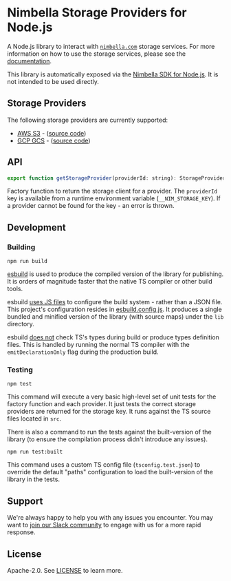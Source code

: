 # Nimbella Storage Providers for Node.js

A Node.js library to interact with [`nimbella.com`](https://nimbella.com) storage services. 
For more information on how to use the storage services, please see the [documentation](https://docs.nimbella.com/file-stores). 

This library is automatically exposed via the [Nimbella SDK for Node.js](https://github.com/nimbella/nimbella-sdk-nodejs). It is not intended to be used directly.

## Storage Providers

The following storage providers are currently supported:

- [AWS S3](https://aws.amazon.com/s3/) - ([source code](./src/providers/s3.ts))
- [GCP GCS](https://cloud.google.com/storage/) - ([source code](./src/providers/gcs.ts))

## API

```javascript
export function getStorageProvider(providerId: string): StorageProvider
```

Factory function to return the storage client for a provider. The `providerId` key is available from a runtime environment variable (`__NIM_STORAGE_KEY`). If a provider cannot be found for the key - an error is thrown.

## Development

### Building

```
npm run build
```

[esbuild](https://esbuild.github.io/) is used to produce the compiled version of the library for publishing. It is orders of magnitude faster that the native TS compiler or other build tools.

esbuild [uses JS files](https://esbuild.github.io/getting-started/#build-scripts) to configure the build system - rather than a JSON file. This project's configuration resides in [esbuild.config.js](./esbuild.config.js). It produces a single bundled and minified version of the library (with source maps) under the `lib` directory. 

esbuild [does not](https://esbuild.github.io/content-types/#typescript) check TS's types during build or produce types definition files. This is handled by running the normal TS compiler with the `emitDeclarationOnly` flag during the production build.

### Testing

```
npm test
```

This command will execute a very basic high-level set of unit tests for the factory function and each provider. It just tests the correct storage providers are returned for the storage key. It runs against the TS source files located in `src`.

There is also a command to run the tests against the built-version of the library (to ensure the compilation process didn't introduce any issues).

```
npm run test:built
```

This command uses a custom TS config file (`tsconfig.test.json`) to override the default "paths" configuration to load the built-version of the library in the tests.

## Support

We're always happy to help you with any issues you encounter. You may want to [join our Slack community](https://nimbella-community.slack.com/) to engage with us for a more rapid response.

## License

Apache-2.0. See [LICENSE](LICENSE) to learn more.
